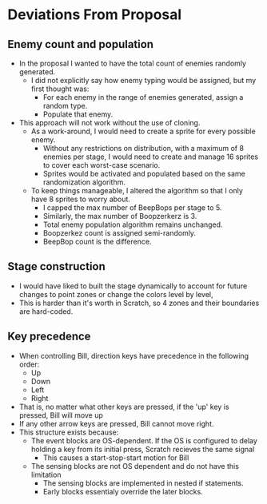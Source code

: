 # Deviations From Proposal

## Enemy count and population
* In the proposal I wanted to have the total count of enemies randomly generated.
    * I did not explicitly say how enemy typing would be assigned, but my first thought was:
        * For each enemy in the range of enemies generated, assign a random type.
        * Populate that enemy.
* This approach will not work without the use of cloning.
    * As a work-around, I would need to create a sprite for every possible enemy.
        * Without any restrictions on distribution, with a maximum of 8 enemies per stage, I would need to create and manage 16 sprites to cover each worst-case scenario.
        * Sprites would be activated and populated based on the same randomization algorithm.
    * To keep things manageable, I altered the algorithm so that I only have 8 sprites to worry about.
        * I capped the max number of BeepBops per stage to 5.
        * Similarly, the max number of Boopzerkerz is 3.
        * Total enemy population algorithm remains unchanged.
        * Boopzerkez count is assigned semi-randomly.
        * BeepBop count is the difference.

## Stage construction
* I would have liked to built the stage dynamically to account for future changes to point zones or change the colors level by level,
* This is harder than it's worth in Scratch, so 4 zones and their boundaries are hard-coded.

## Key precedence
* When controlling Bill, direction keys have precedence in the following order:
    * Up
    * Down
    * Left
    * Right
* That is, no matter what other keys are pressed, if the 'up' key is pressed, Bill will move up
* If any other arrow keys are pressed, Bill cannot move right.
* This structure exists because:
    * The event blocks are OS-dependent. If the OS is configured to delay holding a key from its initial press, Scratch recieves the same signal
        * This causes a start-stop-start motion for Bill
    * The sensing blocks are not OS dependent and do not have this limitation
        * The sensing blocks are implemented in nested if statements.
        * Early blocks essentialy override the later blocks.
